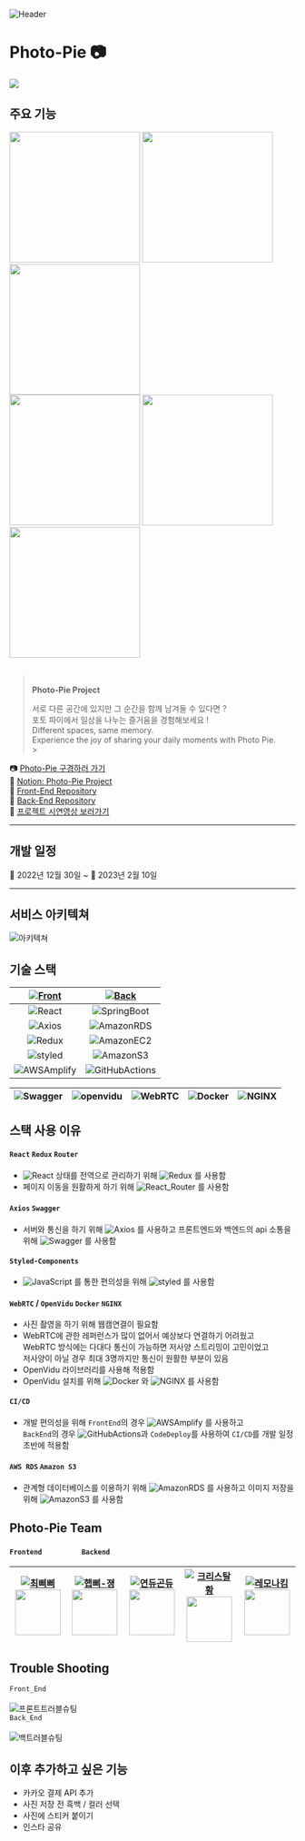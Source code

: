 ![Header](https://cdn.discordapp.com/attachments/1037267111585792020/1073301454418366654/KakaoTalk_Photo_2023-02-10-02-56-35.jpeg)
<br />

# Photo-Pie 📷

<img src="https://cdn.discordapp.com/attachments/1037267111585792020/1076141995963203615/2.jpg"/>
<br />

## 주요 기능

<div>
<img src="https://cdn.discordapp.com/attachments/1037267111585792020/1073217304961232926/image.png" width="230px"/>
<img src="https://cdn.discordapp.com/attachments/1037267111585792020/1073217305288380467/image_1.png" width="230px"/>
<img src="https://cdn.discordapp.com/attachments/1037267111585792020/1073253202021076993/KakaoTalk_Photo_2023-02-09-23-44-37.png" width="230px"/>
</div>
<div>
<img src="https://cdn.discordapp.com/attachments/1037267111585792020/1073217305976254486/image_3.png" width="230px"/>
<img src="https://cdn.discordapp.com/attachments/1037267111585792020/1073217306215321682/image_4.png" width="230px"/>
<img src="https://cdn.discordapp.com/attachments/1037267111585792020/1073253202297888949/KakaoTalk_Photo_2023-02-09-23-44-53.png" width="230px"/>
</div>

<br />

> <br /> **Photo-Pie Project**
>
> 서로 다른 공간에 있지만 그 순간을 함께 남겨둘 수 있다면 ?<br />
> 포토 파이에서 일상을 나누는 즐거움을 경험해보세요 !<br />
> Different spaces, same memory.<br />
> Experience the joy of sharing your daily moments with Photo Pie.<br /> > &nbsp;

📷 [Photo-Pie 구경하러 가기](https://photo-pie.store)<br />
📒 [Notion: Photo-Pie Project](https://www.notion.so/yjuu/2-e2370506d53d45df9a48424f42dc996b)<br />
📱 [Front-End Repository](https://github.com/photopieproject/FE)<br />
📲 [Back-End Repository](https://github.com/photopieproject/BE)<br />
🎥 [프로젝트 시연영상 보러가기](https://youtu.be/m_LBckOKPBo)<br />

---

## 개발 일정

📅 2022년 12월 30일 ~ 📅 2023년 2월 10일

---

## 서비스 아키텍쳐

![아키텍쳐](https://cdn.discordapp.com/attachments/1037267111585792020/1073285379655995474/2023-02-10_1.52.45.png)

## 기술 스택

| [![Front](https://img.shields.io/badge/Front-End-F7DF1E.svg?style=for-the-badge&logo=JavaScript&logoColor=white)](https://github.com/photopieproject/FE) | [![Back](https://img.shields.io/badge/Back-End-6DB33F.svg?style=for-the-badge&logo=Spring&logoColor=white)](https://github.com/photopieproject/BE) |
| :------------------------------------------------------------------------------------------------------------------------------------------------------: | :------------------------------------------------------------------------------------------------------------------------------------------------: |
|                          ![React](https://img.shields.io/badge/React-61DAFB.svg?style=for-the-badge&logo=React&logoColor=white)                          |               ![SpringBoot](https://img.shields.io/badge/Spring_Boot-6DB33F.svg?style=for-the-badge&logo=SpringBoot&logoColor=white)               |
|                          ![Axios](https://img.shields.io/badge/Axios-5A29E4.svg?style=for-the-badge&logo=Axios&logoColor=white)                          |                ![AmazonRDS](https://img.shields.io/badge/Amazon_RDS-527FFF.svg?style=for-the-badge&logo=AmazonRDS&logoColor=white)                 |
|                          ![Redux](https://img.shields.io/badge/Redux-764ABC.svg?style=for-the-badge&logo=Redux&logoColor=white)                          |                ![AmazonEC2](https://img.shields.io/badge/Amazon_EC2-FF9900.svg?style=for-the-badge&logo=AmazonEC2&logoColor=white)                 |
|             ![styled](https://img.shields.io/badge/styeld_components-DB7093.svg?style=for-the-badge&logo=styled-components&logoColor=white)              |                  ![AmazonS3](https://img.shields.io/badge/Amazon_S3-569A31.svg?style=for-the-badge&logo=AmazonS3&logoColor=white)                  |
|                 ![AWSAmplify](https://img.shields.io/badge/AWS_Amplify-FF9900.svg?style=for-the-badge&logo=AWS-Amplify&logoColor=white)                  |          ![GitHubActions](https://img.shields.io/badge/GitHub_Actions-2088FF.svg?style=for-the-badge&logo=GitHubActions&logoColor=white)           |

| ![Swagger](https://img.shields.io/badge/Swagger-85EA2D.svg?style=for-the-badge&logo=Swagger&logoColor=white) | ![openvidu](https://img.shields.io/badge/openvidu-6DB33F.svg?style=for-the-badge&logoColor=white) | ![WebRTC](https://img.shields.io/badge/WebRTC-333333.svg?style=for-the-badge&logo=WebRTC&logoColor=white) | ![Docker](https://img.shields.io/badge/Docker-2496ED.svg?style=for-the-badge&logo=Docker&logoColor=white) | ![NGINX](https://img.shields.io/badge/NGINX-009639.svg?style=for-the-badge&logo=NGINX&logoColor=white) |
| :----------------------------------------------------------------------------------------------------------: | :-----------------------------------------------------------------------------------------------: | :-------------------------------------------------------------------------------------------------------: | :-------------------------------------------------------------------------------------------------------: | :----------------------------------------------------------------------------------------------------: |

## 스택 사용 이유

#### `React` `Redux` `Router`

-   ![React](https://img.shields.io/badge/React-61DAFB.svg?logo=React&logoColor=white) 상태를 전역으로 관리하기 위해 ![Redux](https://img.shields.io/badge/Redux-764ABC.svg?logo=Redux&logoColor=white) 를 사용함
-   페이지 이동을 원활하게 하기 위해 ![React_Router](https://img.shields.io/badge/React_Router-CA4245.svg?logo=ReactRouter&logoColor=white) 를 사용함

#### `Axios` `Swagger`

-   서버와 통신을 하기 위해 ![Axios](https://img.shields.io/badge/Axios-5A29E4.svg?logo=Axios&logoColor=white) 를 사용하고 프론트엔드와 백엔드의 api 소통을 위해 ![Swagger](https://img.shields.io/badge/Swagger-85EA2D.svg?logo=Swagger&logoColor=white) 를 사용함

#### `Styled-Components`

-   ![JavaScript](https://img.shields.io/badge/JavaScript-F7DF1E.svg?logo=JavaScript&logoColor=black) 를 통한 편의성을 위해 ![styled](https://img.shields.io/badge/styeld_components-DB7093.svg?logo=styled-components&logoColor=white) 를 사용함

#### `WebRTC` / `OpenVidu` `Docker` `NGINX`

-   사진 촬영을 하기 위해 웹캠연결이 필요함
-   WebRTC에 관한 레퍼런스가 많이 없어서 예상보다 연결하기 어려웠고 <br />
    WebRTC 방식에는 다대다 통신이 가능하면 저사양 스트리밍이 고민이었고 <br />
    저사양이 아닐 경우 최대 3명까지만 통신이 원활한 부분이 있음
-   OpenVidu 라이브러리를 사용해 적용함
-   OpenVidu 설치를 위해 ![Docker](https://img.shields.io/badge/Docker-2496ED.svg?logo=Docker&logoColor=white) 와 ![NGINX](https://img.shields.io/badge/NGINX-009639.svg?logo=NGINX&logoColor=white) 를 사용함

#### `CI/CD`

-   개발 편의성을 위해 `FrontEnd`의 경우 ![AWSAmplify](https://img.shields.io/badge/AWS_Amplify-FF9900.svg?logo=AWS-Amplify&logoColor=white) 를 사용하고 <br />
    `BackEnd`의 경우 ![GitHubActions](https://img.shields.io/badge/GitHub_Actions-2088FF.svg?logo=GitHubActions&logoColor=white)과 `CodeDeploy`를 사용하여 `CI/CD`를 개발 일정 초반에 적용함

#### `AWS RDS` `Amazon S3`

-   관계형 데이터베이스를 이용하기 위해 ![AmazonRDS](https://img.shields.io/badge/Amazon_RDS-527FFF.svg?logo=AmazonRDS&logoColor=white) 를 사용하고 이미지 저장을 위해 ![AmazonS3](https://img.shields.io/badge/Amazon_S3-569A31.svg?logo=AmazonS3&logoColor=white) 를 사용함

## Photo-Pie Team

#### `Frontend` &nbsp; &nbsp; &nbsp; &nbsp; &nbsp; &nbsp; &nbsp; &nbsp; &nbsp; &nbsp; `Backend`

| [![최삐삐](https://img.shields.io/badge/최___삐___삐-004c8c.svg?style=for-the-badge&logo=GitHub&logoColor=white)](https://github.com/front-chan) <img src="https://cdn.discordapp.com/attachments/1037267111585792020/1073469818180747385/Photo-Pie.jpg" width="80px" /> | [![햅삐-졍](https://img.shields.io/badge/햅__삐__★졍-ff4081.svg?style=for-the-badge&logo=GitHub&logoColor=white)](https://github.com/wjddms0501) <img src="https://cdn.discordapp.com/attachments/1037267111585792020/1073469817828409424/KakaoTalk_Photo_2023-02-10-14-05-28.png" width="80px" /> | [![연듀곤듀](https://img.shields.io/badge/연_듀__곤_듀-aeea00.svg?style=for-the-badge&logo=GitHub&logoColor=white)](https://github.com/OhYeonJu) <img src="https://cdn.discordapp.com/attachments/1037267111585792020/1073469543076347944/KakaoTalk_Photo_2023-02-10-14-04-26.png" width="80px" /> | [![크리스탈황](https://img.shields.io/badge/Crystal.H-bbdefb.svg?style=for-the-badge&logo=GitHub&logoColor=white)](https://github.com/Hwangbambi) <img src="https://cdn.discordapp.com/attachments/1037267111585792020/1073469542703042580/KakaoTalk_Photo_2023-02-10-14-04-12.png" width="80px" /> | [![레모나킴](https://img.shields.io/badge/레_모_나__킴-ffd54f.svg?style=for-the-badge&logo=GitHub&logoColor=white)](https://github.com/SuyeKim) <img src="https://cdn.discordapp.com/attachments/1037267111585792020/1073470715682095166/KakaoTalk_Image_2023-02-10-14-09-02.png" width="80px" /> |
| :----------------------------------------------------------------------------------------------------------------------------------------------------------------------------------------------------------------------------------------------------------------------: | :------------------------------------------------------------------------------------------------------------------------------------------------------------------------------------------------------------------------------------------------------------------------------------------------: | :------------------------------------------------------------------------------------------------------------------------------------------------------------------------------------------------------------------------------------------------------------------------------------------------: | :-------------------------------------------------------------------------------------------------------------------------------------------------------------------------------------------------------------------------------------------------------------------------------------------------: | :-----------------------------------------------------------------------------------------------------------------------------------------------------------------------------------------------------------------------------------------------------------------------------------------------: |

## Trouble Shooting

`Front_End`<br />
<br />
![프론트트러블슈팅](https://cdn.discordapp.com/attachments/1037267111585792020/1073285974014054450/2023-02-10_1.54.53.png)
<br />
`Back_End`<br />
<br />
![백트러블슈팅](https://cdn.discordapp.com/attachments/1037267111585792020/1073285974274084956/2023-02-10_1.55.09.png)

## 이후 추가하고 싶은 기능

-   카카오 결제 API 추가
-   사진 저장 전 흑백 / 컬러 선택
-   사진에 스티커 붙이기
-   인스타 공유
